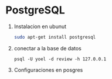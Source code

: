 # PostgreSQL
1. Instalacion en ubunut
    ``` bash
    sudo apt-get install postgresql
    ```
2. conectar a la base de datos
    ``` shell
    psql -U yoel -d review -h 127.0.0.1
    ```
3. Configuraciones en posgres
    